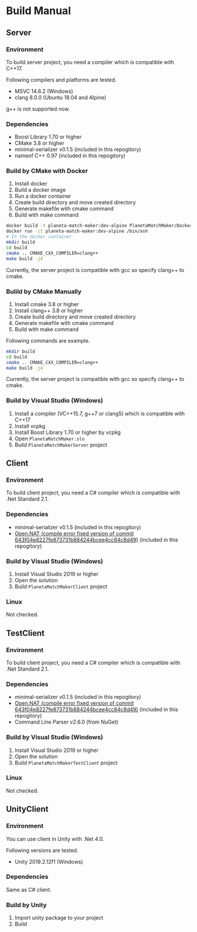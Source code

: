 # Build Manual

## Server

### Environment

To build server project, you need a compiler which is compatible with C++17.

Following compilers and platforms are tested.

- MSVC 14.6.2 (Windows)
- clang 8.0.0 (Ubuntu 18.04 and Alpine)

g++ is not supported now.

### Dependencies

- Boost Library 1.70 or higher
- CMake 3.8 or higher
- minimal-serializer v0.1.5 (included in this repogitory)
- nameof C++ 0.97 (included in this repogitory)

### Build by CMake with Docker

1. Install docker
1. Build a docker image
1. Run a docker container
1. Create build directory and move created directory
1. Generate makefile with cmake command
1. Build with make command

```bash
docker build -t planeta-match-maker:dev-alpine PlanetaMatchMaker/Docker/dev-alpine
docker run -it planeta-match-maker:dev-alpine /bin/ash
# In the docker container
mkdir build
cd build
cmake .. CMAKE_CXX_COMPILER=clang++
make build -j4
```

Currently, the server project is compatible with gcc so specify clang++ to cmake.

### Bulild by CMake Manually

1. Install cmake 3.8 or higher
1. Install clang++ 3.8 or higher
1. Create build directory and move created directory
1. Generate makefile with cmake command
1. Build with make command

Following commands are example.

```bash
mkdir build
cd build
cmake .. CMAKE_CXX_COMPILER=clang++
make build -j4
```

Currently, the server project is compatible with gcc so specify clang++ to cmake.

### Build by Visual Studio (Windows)

1. Install a compiler (VC++15.7, g++7 or clang5) which is compatible with C++17
1. Install vcpkg
1. Install Boost Library 1.70 or higher by vcpkg
1. Open `PlanetaMatchMaker.sln`
1. Build `PlanetaMatchMakerServer` project

## Client

### Environment

To build client project, you need a C# compiler which is compatible with .Net Standard 2.1.

### Dependencies

- minimal-serializer v0.1.5 (included in this repogitory)
- [Open.NAT (compile error fixed version of commit 643f04e8227fe873731b884244bcee4cc84c8d49)](https://github.com/lontivero/Open.NAT) (included in this repogitory)

### Build by Visual Studio (Windows)

1. Install Visual Studio 2019 or higher
1. Open the solution
1. Build `PlanetaMatchMakerClient` project

### Linux

Not checked.

## TestClient

### Environment

To build client project, you need a C# compiler which is compatible with .Net Standard 2.1.

### Dependencies

- minimal-serializer v0.1.5 (included in this repogitory)
- [Open.NAT (compile error fixed version of commit 643f04e8227fe873731b884244bcee4cc84c8d49)](https://github.com/lontivero/Open.NAT) (included in this repogitory)
- Command Line Parser v2.6.0 (from NuGet)

### Build by Visual Studio (Windows)

1. Install Visual Studio 2019 or higher
1. Open the solution
1. Build `PlanetaMatchMakerTestClient` project

### Linux

Not checked.

## UnityClient

### Environment

You can use client in Unity with .Net 4.0.

Following versions are tested.

- Unity 2019.2.12f1 (Windows)

### Dependencies

Same as C# client.

### Build by Unity

1. Import unity package to your project
1. Build
